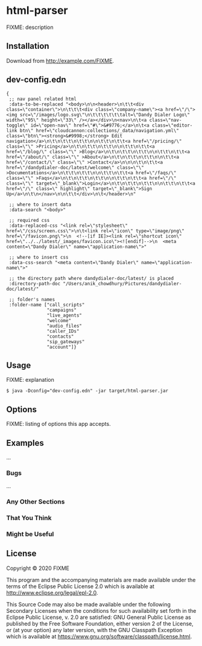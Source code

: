 # html-parser

FIXME: description

## Installation

Download from http://example.com/FIXME.

## dev-config.edn
 
    {
     ;; nav panel related html
     :data-to-be-replaced "<body>\n\n<header>\n\t\t<div class=\"container\">\n\t\t\t<div class=\"company-name\"><a href=\"/\"><img src=\"/images/logo.svg\"\n\t\t\t\t\t\talt=\"Dandy Dialer Logo\" width=\"95\" height=\"33\" /></a></div>\n<nav>\n\t<a class=\"nav-toggle\" id=\"open-nav\" href=\"#\">&#9776;</a>\n\t<a class=\"editor-link btn\" href=\"cloudcannon:collections/_data/navigation.yml\" class=\"btn\"><strong>&#9998;</strong> Edit navigation</a>\n\t\n\t\t\n\t\t\n\n\t\t\n\t\t<a href=\"/pricing/\" class=\"\" >Pricing</a>\n\t\n\t\t\n\t\t\n\n\t\t\n\t\t<a href=\"/blog/\" class=\"\" >Blog</a>\n\t\n\t\t\n\t\t\n\n\t\t\n\t\t<a href=\"/about/\" class=\"\" >About</a>\n\t\n\t\t\n\t\t\n\n\t\t<a href=\"/contact/\" class=\"\" >Contact</a>\n\n\n\t\n\t\t<a href=\"/dandydialer-doc/latest/welcome\" class=\"\" >Documentations</a>\n\t\t\n\t\t\n\n\t\t\n\t\t<a href=\"/faqs/\" class=\"\" >Faqs</a>\n\t\n\t\t\n\t\t\n\n\t\t\n\t\t<a href=\"/\" class=\"\" target=\"_blank\">Login</a>\n\t\n\t\t\n\t\t\n\n\t\t\n\t\t<a href=\"/\" class=\" highlight\" target=\"_blank\">Sign Up</a>\n\t\n</nav>\n\n\t\t</div>\n\t</header>\n"
     
     ;; where to insert data
     :data-search "<body>"
     
     ;; required css
     :data-replaced-css "<link rel=\"stylesheet\" href=\"/css/screen.css\">\n\t<link rel=\"icon\" type=\"image/png\" href=\"/favicon.png\">\n  <!--[if IE]><link rel=\"shortcut icon\" href=\"../../latest/_images/favicon.ico\"><![endif]-->\n  <meta content=\"Dandy Dialer\" name=\"application-name\">"
    
     ;; where to insert css
     :data-css-search "<meta content=\"Dandy Dialer\" name=\"application-name\">"
    
     ;; the directory path where dandydialer-doc/latest/ is placed
     :directory-path-doc "/Users/anik_chowdhury/Pictures/dandydialer-doc/latest/"
    
     ;; folder's names
     :folder-name ["call_scripts"
                   "campaigns"
                   "live_agents"
                   "welcome"
                   "audio_files"
                   "caller_IDs"
                   "contacts"
                   "sip_gateways"
                   "account"]}



## Usage

FIXME: explanation

    $ java -Dconfig="dev-config.edn" -jar target/html-parser.jar


## Options

FIXME: listing of options this app accepts.

## Examples

...

### Bugs

...

### Any Other Sections
### That You Think
### Might be Useful

## License

Copyright © 2020 FIXME

This program and the accompanying materials are made available under the
terms of the Eclipse Public License 2.0 which is available at
http://www.eclipse.org/legal/epl-2.0.

This Source Code may also be made available under the following Secondary
Licenses when the conditions for such availability set forth in the Eclipse
Public License, v. 2.0 are satisfied: GNU General Public License as published by
the Free Software Foundation, either version 2 of the License, or (at your
option) any later version, with the GNU Classpath Exception which is available
at https://www.gnu.org/software/classpath/license.html.
